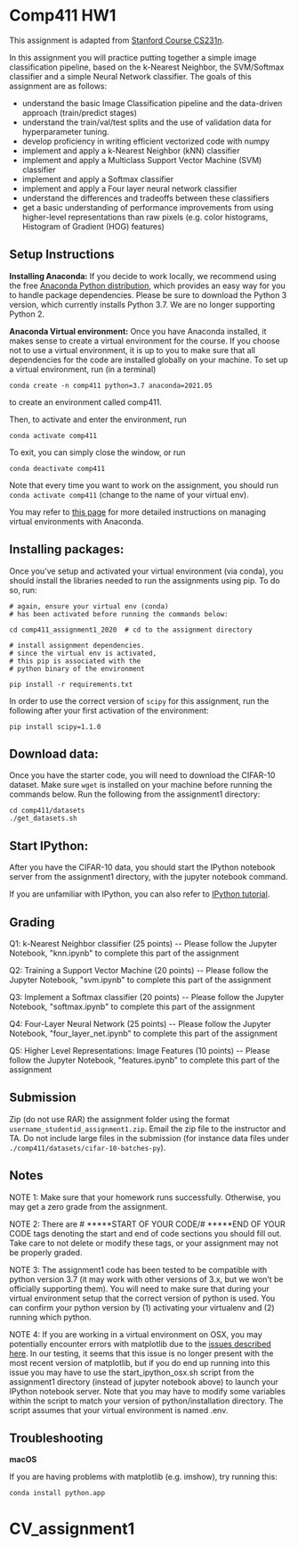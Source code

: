 # Comp411 HW1

This assignment is adapted from [Stanford Course CS231n](http://cs231n.stanford.edu/).

In this assignment you will practice putting together a simple image classification pipeline, based on the k-Nearest Neighbor, the SVM/Softmax classifier and a simple Neural Network classifier. The goals of this assignment are as follows:

- understand the basic Image Classification pipeline and the data-driven approach (train/predict stages)
- understand the train/val/test splits and the use of validation data for hyperparameter tuning.
- develop proficiency in writing efficient vectorized code with numpy
- implement and apply a k-Nearest Neighbor (kNN) classifier
- implement and apply a Multiclass Support Vector Machine (SVM) classifier
- implement and apply a Softmax classifier
- implement and apply a Four layer neural network classifier
- understand the differences and tradeoffs between these classifiers
- get a basic understanding of performance improvements from using higher-level representations than raw pixels (e.g. color histograms, Histogram of Gradient (HOG) features)

## Setup Instructions


**Installing Anaconda:** If you decide to work locally, we recommend using the free [Anaconda Python distribution](https://www.anaconda.com/download/), which provides an easy way for you to handle package dependencies. Please be sure to download the Python 3 version, which currently installs Python 3.7. We are no longer supporting Python 2.

**Anaconda Virtual environment:** Once you have Anaconda installed, it makes sense to create a virtual environment for the course. If you choose not to use a virtual environment, it is up to you to make sure that all dependencies for the code are installed globally on your machine. To set up a virtual environment, run (in a terminal)

`conda create -n comp411 python=3.7 anaconda=2021.05`

to create an environment called comp411.

Then, to activate and enter the environment, run

`conda activate comp411`

To exit, you can simply close the window, or run

`conda deactivate comp411`

Note that every time you want to work on the assignment, you should run `conda activate comp411` (change to the name of your virtual env).

You may refer to [this page](https://conda.io/projects/conda/en/latest/user-guide/tasks/manage-environments.html) for more detailed instructions on managing virtual environments with Anaconda.



## Installing packages:

Once you’ve setup and activated your virtual environment (via conda), you should install the libraries needed to run the assignments using pip. To do so, run:

```
# again, ensure your virtual env (conda)
# has been activated before running the commands below:

cd comp411_assignment1_2020  # cd to the assignment directory

# install assignment dependencies.
# since the virtual env is activated,
# this pip is associated with the
# python binary of the environment

pip install -r requirements.txt
```


In order to use the correct version of `scipy` for this assignment,
run the following after your first activation of the environment:

`pip install scipy=1.1.0`



## Download data:

Once you have the starter code, you will need to download the CIFAR-10 dataset. Make sure `wget` is installed on your machine before running the commands below. Run the following from the assignment1 directory:

```
cd comp411/datasets
./get_datasets.sh
```

## Start IPython:

After you have the CIFAR-10 data, you should start the IPython notebook server from the assignment1 directory, with the jupyter notebook command.

If you are unfamiliar with IPython, you can also refer to [IPython tutorial](http://cs231n.github.io/ipython-tutorial/).

## Grading

Q1: k-Nearest Neighbor classifier (25 points)
    -- Please follow the Jupyter Notebook, "knn.ipynb" to complete this part of the assignment

Q2: Training a Support Vector Machine (20 points)
    -- Please follow the Jupyter Notebook, "svm.ipynb" to complete this part of the assignment

Q3: Implement a Softmax classifier (20 points)
    -- Please follow the Jupyter Notebook, "softmax.ipynb" to complete this part of the assignment

Q4: Four-Layer Neural Network (25 points)
    -- Please follow the Jupyter Notebook, "four_layer_net.ipynb" to complete this part of the assignment

Q5: Higher Level Representations: Image Features (10 points)
    -- Please follow the Jupyter Notebook, "features.ipynb" to complete this part of the assignment

## Submission

Zip (do not use RAR) the assignment folder using the format `username_studentid_assignment1.zip`.
Email the zip file to the instructor and TA. Do not include large files in the submission (for
instance data files under `./comp411/datasets/cifar-10-batches-py`).

## Notes

NOTE 1: Make sure that your homework runs successfully. Otherwise, you may get a zero grade from the assignment.

NOTE 2: There are # *****START OF YOUR CODE/# *****END OF YOUR CODE tags denoting the start and end of code sections you should fill out. Take care to not delete or modify these tags, or your assignment may not be properly graded.

NOTE 3: The assignment1 code has been tested to be compatible with python version 3.7 (it may work with other versions of 3.x, but we won’t be officially supporting them). You will need to make sure that during your virtual environment setup that the correct version of python is used. You can confirm your python version by (1) activating your virtualenv and (2) running which python.

NOTE 4: If you are working in a virtual environment on OSX, you may potentially encounter errors with matplotlib due to the [issues described here](https://matplotlib.org/faq/virtualenv_faq.html). In our testing, it seems that this issue is no longer present with the most recent version of matplotlib, but if you do end up running into this issue you may have to use the start_ipython_osx.sh script from the assignment1 directory (instead of jupyter notebook above) to launch your IPython notebook server. Note that you may have to modify some variables within the script to match your version of python/installation directory. The script assumes that your virtual environment is named .env.

## Troubleshooting

**macOS**

If you are having problems with matplotlib (e.g. imshow), try running this:

`conda install python.app`

# CV_assignment1
